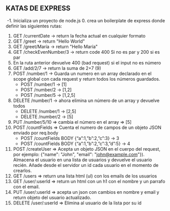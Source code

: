 ## KATAS DE EXPRESS

​
-1. Inicializa un proyecto de node.js 0. crea un boilerplate de express donde definir las siguientes rutas:

1. GET /currentDate -> return la fecha actual en cualquier formato
1. GET /greet -> return "Hello World"
1. GET /greet/María -> return "Hello María"
1. GET /checkEvenNumber/3 -> return code 400 Si no es par y 200 si es par
1. En la ruta anterior devuelve 400 (bad request) si el input no es número
1. GET /add/2/7 -> return la suma de 2+7 (9)
1. POST /number/1 -> Guarda un numero en un array declarado en el scope global con cada request y return todos los números guardados.
   - POST /number/1 -> [1]
   - POST /number/2 -> [1,2]
   - POST /number/5 -> [1,2,5]
1. DELETE /number/1 -> ahora elimina un número de un array y devuelve todos
   - DELETE /number/1 -> [2,5]
   - DELETE /number/2 → [5]
1. PUT /number/5/10 => cambia el número en el array => [5]
1. POST /countFields => Cuenta el numero de campos de un objeto JSON enviado por req.body
   - POST /countFields BODY {“a”:1,”b”:2,”c”:3} -> 3
   - POST /countFields BODY {“a”:1,”b”:2,”c”:3,”d”:5} -> 4
1. POST /createUser => Acepta un objeto JSON en el cuerpo del request, por ejemplo: {"name": "John", "email": "[john@example.com](mailto:john@example.com)"}). Almacena el usuario en una lista de usuarios y devuelve el usuario recién. Añade desde el servidor un id cada usuario en el momento de crearlos.
1. GET /users => return una lista html (ul) con los emails de los usuarios
1. GET /user/:userId => return un html con un h1 con el nombre y un parrafo con el email.
1. PUT /user/:userId => acepta un json con cambios en nombre y email y return objeto del usuario actualizado.
1. DELETE /user/:userId => Elimina al usuario de la lista por su id

